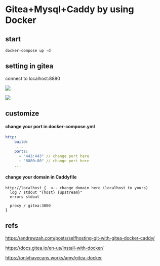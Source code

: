 # Gitea+Mysql+Caddy by using Docker

## start

```
docker-compose up -d
```

## setting in gitea

connect to localhost:8880

![](https://i.imgur.com/epc48fO.png)

![](https://i.imgur.com/MG2n2Py.png)

## customize

#### change your port in docker-compose.yml

```yml
http:
    build:
     ...      
    ports:
      - "443:443" // change port here
      - "8880:80" // change port here
    ...
```

#### change your domain in Caddyfile

```
http://localhost {  <-- change domain here (localhost to yours)
  log / stdout "{host} {upstream}"
  errors stdout

  proxy / gitea:3000 
}
```

## refs

https://andrewzah.com/posts/selfhosting-git-with-gitea-docker-caddy/

https://docs.gitea.io/en-us/install-with-docker/

https://onlyhavecans.works/amy/gitea-docker


